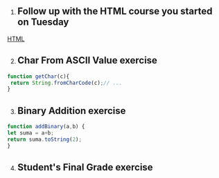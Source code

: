 1. ##  Follow up with the HTML course you started on Tuesday
[HTML](SESION/README.md)

2. ## Char From ASCII Value exercise
```javascript
function getChar(c){
 return String.fromCharCode(c);// ...
}
```

3. ## Binary Addition exercise
```javascript
function addBinary(a,b) {
let suma = a+b;
return suma.toString(2);
}
```

4. ## Student's Final Grade exercise